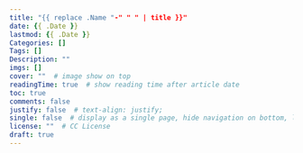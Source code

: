 ```yaml
---
title: "{{ replace .Name "-" " " | title }}"
date: {{ .Date }}
lastmod: {{ .Date }}
Categories: []
Tags: []
Description: ""
imgs: []
cover: ""  # image show on top
readingTime: true  # show reading time after article date
toc: true
comments: false
justify: false  # text-align: justify;
single: false  # display as a single page, hide navigation on bottom, like as about page.
license: ""  # CC License
draft: true
---
```

